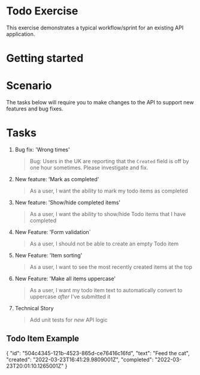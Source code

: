 # Todo Exercise

This exercise demonstrates a typical workflow/sprint for an existing API application. 

# Getting started

# Scenario
The tasks below will require you to make changes to the API to support new features and bug fixes.

# Tasks
1. Bug fix: 'Wrong times'
   > Bug: Users in the UK are reporting that the `Created` field is off by one hour sometimes. Please investigate and fix.

2. New feature: 'Mark as completed'
   > As a user, I want the ability to mark my todo items as completed

3. New feature: 'Show/hide completed items'
   > As a user, I want the ability to show/hide Todo items that I have completed
   
4. New Feature: 'Form validation`
   > As a user, I should not be able to create an empty Todo item
   
5. New Feature: 'Item sorting'
   > As a user, I want to see the most recently created items at the top
   
6. New Feature: 'Make all items uppercase'
   > As a user, I want my todo item text to automatically convert to uppercase _after_ I've submitted it

7. Technical Story
   > Add unit tests for _new_ API logic

## Todo Item Example
{
   "id": "504c4345-121b-4523-865d-ce76416c16fd",
   "text": "Feed the cat",
   "created": "2022-03-23T16:41:29.9809001Z",
   "completed": "2022-03-23T20:01:10.1265001Z"
}
